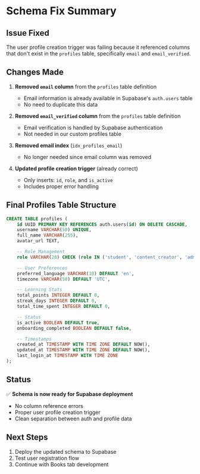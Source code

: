 # Schema Fix Summary

## Issue Fixed

The user profile creation trigger was failing because it referenced columns that don't exist in the `profiles` table, specifically `email` and `email_verified`.

## Changes Made

1. **Removed `email` column** from the `profiles` table definition

   - Email information is already available in Supabase's `auth.users` table
   - No need to duplicate this data

2. **Removed `email_verified` column** from the `profiles` table definition

   - Email verification is handled by Supabase authentication
   - Not needed in our custom profiles table

3. **Removed email index** (`idx_profiles_email`)

   - No longer needed since email column was removed

4. **Updated profile creation trigger** (already correct)
   - Only inserts: `id`, `role`, and `is_active`
   - Includes proper error handling

## Final Profiles Table Structure

```sql
CREATE TABLE profiles (
    id UUID PRIMARY KEY REFERENCES auth.users(id) ON DELETE CASCADE,
    username VARCHAR(50) UNIQUE,
    full_name VARCHAR(255),
    avatar_url TEXT,

    -- Role Management
    role VARCHAR(20) CHECK (role IN ('student', 'content_creator', 'admin', 'super_admin')) DEFAULT 'student',

    -- User Preferences
    preferred_language VARCHAR(10) DEFAULT 'en',
    timezone VARCHAR(50) DEFAULT 'UTC',

    -- Learning Stats
    total_points INTEGER DEFAULT 0,
    streak_days INTEGER DEFAULT 0,
    total_time_spent INTEGER DEFAULT 0,

    -- Status
    is_active BOOLEAN DEFAULT true,
    onboarding_completed BOOLEAN DEFAULT false,

    -- Timestamps
    created_at TIMESTAMP WITH TIME ZONE DEFAULT NOW(),
    updated_at TIMESTAMP WITH TIME ZONE DEFAULT NOW(),
    last_login_at TIMESTAMP WITH TIME ZONE
);
```

## Status

✅ **Schema is now ready for Supabase deployment**

- No column reference errors
- Proper user profile creation trigger
- Clean separation between auth and profile data

## Next Steps

1. Deploy the updated schema to Supabase
2. Test user registration flow
3. Continue with Books tab development
